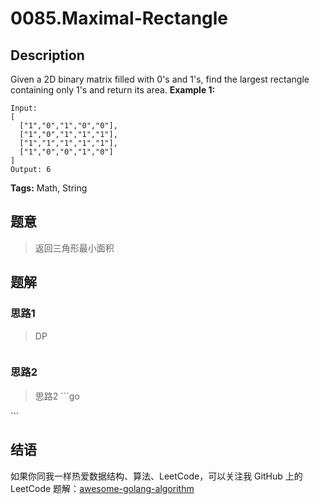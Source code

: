# 0085.Maximal-Rectangle

## Description

Given a 2D binary matrix filled with 0's and 1's, find the largest rectangle containing only 1's and return its area. **Example 1:**

```text
Input:
[
  ["1","0","1","0","0"],
  ["1","0","1","1","1"],
  ["1","1","1","1","1"],
  ["1","0","0","1","0"]
]
Output: 6
```

**Tags:** Math, String

## 题意

> 返回三角形最小面积

## 题解

### 思路1

> DP

```go

```

### 思路2

> 思路2 \`\`\`go

\`\`\`

## 结语

如果你同我一样热爱数据结构、算法、LeetCode，可以关注我 GitHub 上的 LeetCode 题解：[awesome-golang-algorithm](https://github.com/Golang-Solutions/awesome-golang-algorithm)

